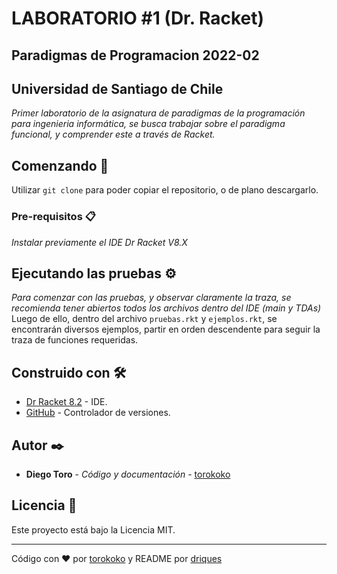 # LABORATORIO #1 (Dr. Racket)
## Paradigmas de Programacion 2022-02
## Universidad de Santiago de Chile

_Primer laboratorio de la asignatura de paradigmas de la programación para ingenieria informática, se busca trabajar sobre
el paradigma funcional, y comprender este a través de Racket._

## Comenzando 🚀

Utilizar `git clone` para poder copiar el repositorio, o de plano descargarlo.

### Pre-requisitos 📋

_Instalar previamente el IDE Dr Racket V8.X_

## Ejecutando las pruebas ⚙️

_Para comenzar con las pruebas, y observar claramente la traza, se recomienda tener abiertos todos los archivos dentro del IDE (main y TDAs)_
Luego de ello, dentro del archivo `pruebas.rkt` y `ejemplos.rkt`, se encontrarán diversos ejemplos, partir en orden descendente para seguir la traza de funciones requeridas.

## Construido con 🛠️

* [Dr Racket 8.2](https://racket-lang.org/) - IDE.
* [GitHub](https://github.com/) - Controlador de versiones.

## Autor ✒️
* **Diego Toro** - *Código y documentación* - [torokoko](#torokoko)

## Licencia 📄

Este proyecto está bajo la Licencia MIT.

---
Código con ❤️ por [torokoko](https://github.com/torokokoo) y README por [driques](https://github.com/driques)
